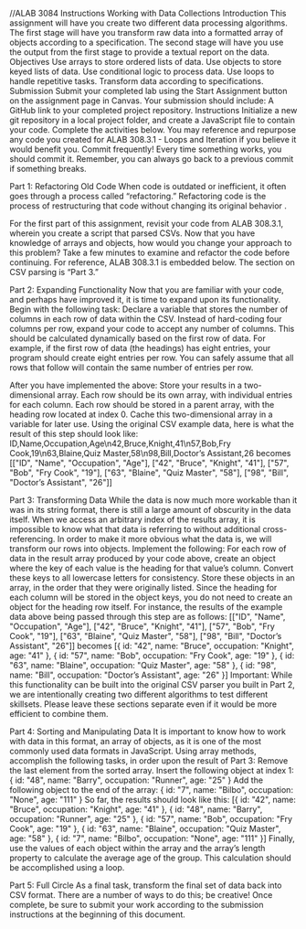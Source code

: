 //ALAB 3084 Instructions
Working with Data Collections
Introduction
This assignment will have you create two different data processing algorithms. The first stage will have you transform raw data into a formatted array of objects according to a specification. The second stage will have you use the output from the first stage to provide a textual report on the data.
Objectives
Use arrays to store ordered lists of data.
Use objects to store keyed lists of data.
Use conditional logic to process data.
Use loops to handle repetitive tasks.
Transform data according to specifications.
Submission
Submit your completed lab using the Start Assignment button on the assignment page in Canvas.
Your submission should include:
A GitHub link to your completed project repository.
Instructions
Initialize a new git repository in a local project folder, and create a JavaScript file to contain your code. Complete the activities below. You may reference and repurpose any code you created for ALAB 308.3.1 - Loops and Iteration if you believe it would benefit you.
Commit frequently! Every time something works, you should commit it. Remember, you can always go back to a previous commit if something breaks.

Part 1: Refactoring Old Code
When code is outdated or inefficient, it often goes through a process called “refactoring.” Refactoring code is the process of restructuring that code without changing its original behavior .

For the first part of this assignment, revisit your code from ALAB 308.3.1, wherein you create a script that parsed CSVs. Now that you have knowledge of arrays and objects, how would you change your approach to this problem? Take a few minutes to examine and refactor the code before continuing.
For reference, ALAB 308.3.1 is embedded below. The section on CSV parsing is “Part 3.” <String filePath = C:\Users\Zaire\Desktop\dev\alecia-taylor\PerScholas\JS_Intro\Day3\ALAB3083\instructions.md>

Part 2: Expanding Functionality
Now that you are familiar with your code, and perhaps have improved it, it is time to expand upon its functionality.
Begin with the following task:
Declare a variable that stores the number of columns in each row of data within the CSV.
Instead of hard-coding four columns per row, expand your code to accept any number of columns. This should be calculated dynamically based on the first row of data.
For example, if the first row of data (the headings) has eight entries, your program should create eight entries per row. You can safely assume that all rows that follow will contain the same number of entries per row.

After you have implemented the above:
Store your results in a two-dimensional array.
Each row should be its own array, with individual entries for each column.
Each row should be stored in a parent array, with the heading row located at index 0.
Cache this two-dimensional array in a variable for later use.
Using the original CSV example data, here is what the result of this step should look like:
ID,Name,Occupation,Age\n42,Bruce,Knight,41\n57,Bob,Fry Cook,19\n63,Blaine,Quiz Master,58\n98,Bill,Doctor’s Assistant,26
becomes
[["ID", "Name", "Occupation", "Age"], ["42", "Bruce", "Knight", "41"], ["57", "Bob", "Fry Cook", "19"], ["63", "Blaine", "Quiz Master", "58"], ["98", "Bill", "Doctor’s Assistant", "26"]]

Part 3: Transforming Data
While the data is now much more workable than it was in its string format, there is still a large amount of obscurity in the data itself. When we access an arbitrary index of the results array, it is impossible to know what that data is referring to without additional cross-referencing.
In order to make it more obvious what the data is, we will transform our rows into objects.
Implement the following:
For each row of data in the result array produced by your code above, create an object where the key of each value is the heading for that value’s column.
Convert these keys to all lowercase letters for consistency.
Store these objects in an array, in the order that they were originally listed.
Since the heading for each column will be stored in the object keys, you do not need to create an object for the heading row itself.
For instance, the results of the example data above being passed through this step are as follows:
[["ID", "Name", "Occupation", "Age"], ["42", "Bruce", "Knight", "41"], ["57", "Bob", "Fry Cook", "19"], ["63", "Blaine", "Quiz Master", "58"], ["98", "Bill", "Doctor’s Assistant", "26"]]
becomes
[{ id: "42", name: "Bruce", occupation: "Knight", age: "41" }, { id: "57", name: "Bob", occupation: "Fry Cook", age: "19" }, { id: "63", name: "Blaine", occupation: "Quiz Master", age: "58" }, { id: "98", name: "Bill", occupation: "Doctor’s Assistant", age: "26" }]
Important: While this functionality can be built into the original CSV parser you built in Part 2, we are intentionally creating two different algorithms to test different skillsets. Please leave these sections separate even if it would be more efficient to combine them.

Part 4: Sorting and Manipulating Data
It is important to know how to work with data in this format, an array of objects, as it is one of the most commonly used data formats in JavaScript.
Using array methods, accomplish the following tasks, in order upon the result of Part 3:
Remove the last element from the sorted array.
Insert the following object at index 1:
{ id: "48", name: "Barry", occupation: "Runner", age: "25" }
Add the following object to the end of the array:
{ id: "7", name: "Bilbo", occupation: "None", age: "111" }
So far, the results should look like this:
[{ id: "42", name: "Bruce", occupation: "Knight", age: "41" }, { id: "48", name: "Barry", occupation: "Runner", age: "25" }, { id: "57", name: "Bob", occupation: "Fry Cook", age: "19" }, { id: "63", name: "Blaine", occupation: "Quiz Master", age: "58" }, { id: "7", name: "Bilbo", occupation: "None", age: "111" }]
Finally, use the values of each object within the array and the array’s length property to calculate the average age of the group. This calculation should be accomplished using a loop.

Part 5: Full Circle
As a final task, transform the final set of data back into CSV format.
There are a number of ways to do this; be creative!
Once complete, be sure to submit your work according to the submission instructions at the beginning of this document.
